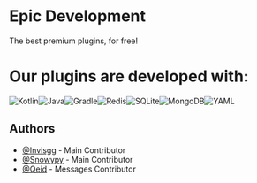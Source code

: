 # Epic Development 

The best premium plugins, for free!

# Our plugins are developed with:
![Kotlin](https://img.shields.io/badge/kotlin-%237F52FF.svg?style=for-the-badge&logo=kotlin&logoColor=white)![Java](https://img.shields.io/badge/java-%23ED8B00.svg?style=for-the-badge&logo=openjdk&logoColor=white)![Gradle](https://img.shields.io/badge/Gradle-02303A.svg?style=for-the-badge&logo=Gradle&logoColor=white)![Redis](https://img.shields.io/badge/redis-%23DD0031.svg?style=for-the-badge&logo=redis&logoColor=white)![SQLite](https://img.shields.io/badge/sqlite-%2307405e.svg?style=for-the-badge&logo=sqlite&logoColor=white)![MongoDB](https://img.shields.io/badge/MongoDB-%234ea94b.svg?style=for-the-badge&logo=mongodb&logoColor=white)![YAML](https://img.shields.io/badge/yaml-%23ffffff.svg?style=for-the-badge&logo=yaml&logoColor=151515)

## Authors

- [@Invisgg](https://github.com/invisgg) - Main Contributor
- [@Snowypy](https://github.com/snowypy) - Main Contributor
- [@Qeid](https://github.com/Qeid) - Messages Contributor

